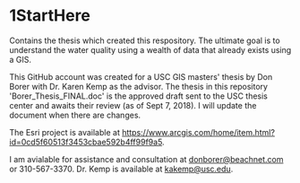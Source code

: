 # 1StartHere
Contains the thesis which created this respository. The ultimate goal is to understand the water quality using a wealth of data that already exists using a GIS.

This GitHub account was created for a USC GIS masters' thesis by Don Borer with Dr. Karen Kemp as the advisor. The thesis in this repository 'Borer_Thesis_FINAL.doc' is the approved draft sent to the USC thesis center and awaits their review (as of Sept 7, 2018). I will update the document when there are changes.

The Esri project is available at https://www.arcgis.com/home/item.html?id=0cd5f60513f3453cbae592b4ff99f9a5.

I am avialable for assistance and consultation at donborer@beachnet.com or 310-567-3370. Dr. Kemp is available at kakemp@usc.edu.


